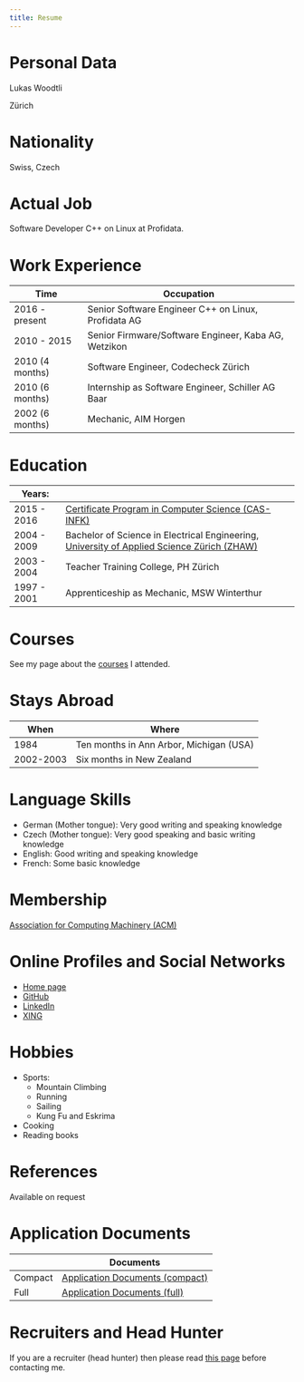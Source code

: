 ```yaml
---
title: Resume
---
```


# Personal Data
Lukas Woodtli

Zürich

# Nationality
Swiss, Czech

# Actual Job
Software Developer C++ on Linux at Profidata.

# Work Experience

| Time             | Occupation
|------------------|---------------------------------------------------
| 2016 - present   | Senior Software Engineer C++ on Linux, Profidata AG
| 2010 - 2015      | Senior Firmware/Software Engineer, Kaba AG, Wetzikon
| 2010 (4 months)  | Software Engineer, Codecheck Zürich
| 2010 (6 months)  | Internship as Software Engineer, Schiller AG Baar
| 2002 (6 months)  | Mechanic, AIM Horgen


# Education
| Years:         |                                                                                          |
|----------------|------------------------------------------------------------------------------------------|
| 2015 - 2016    | [Certificate Program in Computer Science (CAS-INFK)](https://www.inf.ethz.ch/continuing-education/certificate-program.html) |
| 2004 - 2009    | Bachelor of Science in Electrical Engineering, [University of Applied Science Zürich (ZHAW)](http://www.zhaw.ch) |
| 2003 - 2004    | Teacher Training College, PH Zürich                                                      |
| 1997 - 2001    | Apprenticeship as Mechanic, MSW Winterthur                                               |


# Courses
See my page about the [courses](/courses) I attended.


# Stays Abroad
| When      | Where
|-----------|----------------------------------------
| 1984      | Ten months in Ann Arbor, Michigan (USA)
| 2002-2003 | Six months in New Zealand


# Language Skills

- German (Mother tongue): Very good writing and speaking knowledge
- Czech (Mother tongue): Very good speaking and basic writing knowledge
- English: Good writing and speaking knowledge
- French: Some basic knowledge


# Membership

[Association for Computing Machinery (ACM)](https://www.acm.org/)

# Online Profiles and Social Networks

- [Home page](https://woodtli.engineering/)
- [GitHub](https://github.com/LukasWoodtli)
- [LinkedIn](https://www.linkedin.com/in/lukaswoodtli)
- [XING](https://www.xing.com/profile/Lukas_Woodtli)


# Hobbies

* Sports:
    * Mountain Climbing
    * Running
    * Sailing
    * Kung Fu and Eskrima
* Cooking
* Reading books

# References
Available on request


# Application Documents

|         | Documents                 |
|---------|---------------------------|
| Compact | [Application Documents (compact)](/documents/Application_Documents_Lukas_Woodtli.zip)   |
| Full    | [Application Documents (full)](/documents/Application_Documents_full_Lukas_Woodtli.zip) |



# Recruiters and Head Hunter

If you are a recruiter (head hunter) then please read [this page](/recruiters_headhunters) before contacting me.

